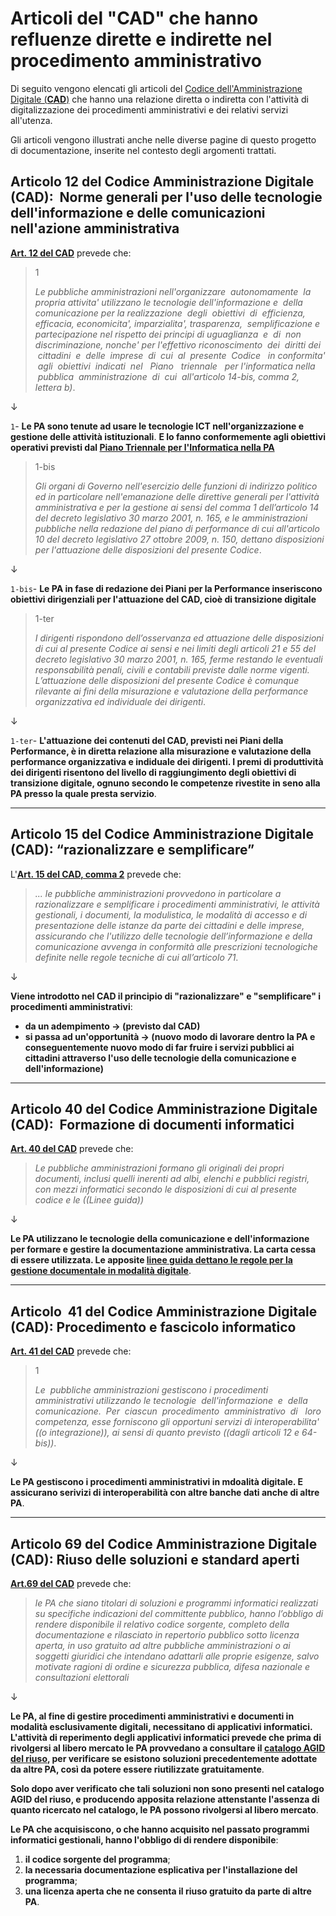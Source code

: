 # Articoli del "CAD" che hanno refluenze dirette e indirette nel procedimento amministrativo
Di seguito vengono elencati gli articoli del [Codice dell'Amministrazione Digitale (**CAD**)](https://docs.italia.it/italia/piano-triennale-ict/codice-amministrazione-digitale-docs/it/v2021-07-30/index.html) che hanno una relazione diretta o indiretta con l'attività di digitalizzazione dei procedimenti amministrativi e dei relativi servizi all'utenza.

Gli articoli vengono illustrati anche nelle diverse pagine di questo progetto di documentazione, inserite nel contesto degli argomenti trattati.


## Articolo 12 del Codice Amministrazione Digitale (CAD):  Norme generali per l'uso delle tecnologie dell'informazione e delle comunicazioni nell'azione amministrativa

[**Art. 12 del CAD**](https://docs.italia.it/italia/piano-triennale-ict/codice-amministrazione-digitale-docs/it/v2021-07-30/_rst/capo_I-sezione_III-articolo_12.html) prevede che:
> 1  
> 
> *Le pubbliche amministrazioni nell'organizzare  autonomamente  la propria attivita' utilizzano le tecnologie dell'informazione e  della comunicazione per la realizzazione  degli  obiettivi  di  efficienza, efficacia, economicita', imparzialita', trasparenza,  semplificazione e partecipazione nel rispetto dei principi di uguaglianza  e  di  non discriminazione, nonche' per l'effettivo riconoscimento  dei  diritti dei  cittadini  e  delle  imprese  di  cui  al  presente  Codice   in conformita'  agli  obiettivi  indicati  nel   Piano   triennale   per l'informatica nella  pubblica  amministrazione  di  cui  all'articolo 14-bis, comma 2, lettera b)*.

↓

`1`- **Le PA sono tenute ad usare le tecnologie ICT nell'organizzazione e gestione delle attività istituzionali**. **E lo fanno conformemente agli obiettivi operativi previsti dal [Piano Triennale per l'Informatica nella PA](https://docs.italia.it/italia/piano-triennale-ict/pianotriennale-ict-doc/it/2020-2022/index.html)**


> 1-bis 
> 
> *Gli organi di Governo nell'esercizio delle funzioni di indirizzo politico ed in particolare nell'emanazione delle direttive generali per l'attività amministrativa e per la gestione ai sensi del comma 1 dell’articolo 14 del decreto legislativo 30 marzo 2001, n. 165, e le amministrazioni pubbliche nella redazione del piano di performance di cui all'articolo 10 del decreto legislativo 27 ottobre 2009, n. 150, dettano disposizioni per l'attuazione delle disposizioni del presente Codice*.

↓

`1-bis`- **Le PA in fase di redazione dei Piani per la Performance inseriscono obiettivi dirigenziali per l'attuazione del CAD, cioè di transizione digitale**

> 1-ter 
> 
> *I dirigenti rispondono dell’osservanza ed attuazione delle disposizioni di cui al presente Codice ai sensi e nei limiti degli articoli 21 e 55 del decreto legislativo 30 marzo 2001, n. 165, ferme restando le eventuali responsabilità penali, civili e contabili previste dalle norme vigenti. L’attuazione delle disposizioni del presente Codice è comunque rilevante ai fini della misurazione e valutazione della performance organizzativa ed individuale dei dirigenti*.

↓

`1-ter`- **L'attuazione dei contenuti del CAD, previsti nei Piani della Performance, è in diretta relazione alla misurazione e valutazione della performance organizzativa e indiduale dei dirigenti. I premi di produttività dei dirigenti risentono del livello di raggiungimento degli obiettivi di transizione digitale, ognuno secondo le competenze rivestite in seno alla PA presso la quale presta servizio**.

---


## Articolo 15 del Codice Amministrazione Digitale (CAD): “razionalizzare e semplificare”

L'[**Art. 15 del CAD, comma 2**](https://docs.italia.it/italia/piano-triennale-ict/codice-amministrazione-digitale-docs/it/v2021-07-30/_rst/capo_I-sezione_III-articolo_15.html) prevede che:
> *... le pubbliche amministrazioni provvedono in particolare a razionalizzare e semplificare i procedimenti amministrativi, le attività gestionali, i documenti, la modulistica, le modalità di accesso e di presentazione delle istanze da parte dei cittadini e delle imprese, assicurando che l'utilizzo delle tecnologie dell’informazione e della comunicazione avvenga in conformità alle prescrizioni tecnologiche definite nelle regole tecniche di cui all’articolo 71*.

↓

**Viene introdotto nel CAD il principio di "razionalizzare" e "semplificare" i procedimenti amministrativi**:

- **da un adempimento → (previsto dal CAD)**
- **si passa ad un'opportunità → (nuovo modo di lavorare dentro la PA e conseguentemente nuovo modo di far fruire i servizi pubblici ai cittadini attraverso l'uso delle tecnologie della comunicazione e dell'informazione)**


---


## Articolo 40 del Codice Amministrazione Digitale (CAD):  Formazione di documenti informatici

[**Art. 40 del CAD**](https://docs.italia.it/italia/piano-triennale-ict/codice-amministrazione-digitale-docs/it/v2021-07-30/_rst/capo_III-sezione_I-articolo_40.html) prevede che:
> *Le pubbliche amministrazioni formano gli originali dei propri documenti, inclusi quelli inerenti ad albi, elenchi e pubblici registri, con mezzi informatici secondo le disposizioni di cui al presente codice e le ((Linee guida))*

↓

**Le PA utilizzano le tecnologie della comunicazione e dell'informazione per formare e gestire la documentazione amministrativa. La carta cessa di essere utilizzata. Le apposite [linee guida dettano le regole per la gestione documentale in modalità digitale](https://docs.italia.it/AgID/documenti-in-consultazione/lg-documenti-informatici-docs/it/bozza/index.html)**.

---


## Articolo  41 del Codice Amministrazione Digitale (CAD): Procedimento e fascicolo informatico

[**Art. 41 del CAD**](https://docs.italia.it/italia/piano-triennale-ict/codice-amministrazione-digitale-docs/it/v2021-07-30/_rst/capo_III-sezione_II-articolo_41.html) prevede che:
> 1
> 
> *Le  pubbliche amministrazioni gestiscono i procedimenti amministrativi utilizzando le tecnologie  dell'informazione  e  della comunicazione.  Per  ciascun  procedimento  amministrativo  di   loro competenza, esse forniscono gli opportuni servizi di interoperabilita' ((o integrazione)), ai sensi di quanto previsto ((dagli articoli 12 e 64-bis))*.

↓

**Le PA gestiscono i procedimenti amministrativi in mdoalità digitale. E assicurano serivizi di interoperabilità con altre banche dati anche di altre PA**.

---


## Articolo 69 del Codice Amministrazione Digitale (CAD): Riuso delle soluzioni e standard aperti

[**Art.69 del CAD**](https://docs.italia.it/italia/piano-triennale-ict/codice-amministrazione-digitale-docs/it/v2021-07-30/_rst/capo_VI-articolo_69.html) prevede che:
> *le PA che siano titolari di soluzioni e programmi informatici realizzati su specifiche indicazioni del committente pubblico, hanno l’obbligo di rendere disponibile il relativo codice sorgente, completo della documentazione e rilasciato in repertorio pubblico sotto licenza aperta, in uso gratuito ad altre pubbliche amministrazioni o ai soggetti giuridici che intendano adattarli alle proprie esigenze, salvo motivate ragioni di ordine e sicurezza pubblica, difesa nazionale e consultazioni elettorali*

↓

**Le PA, al fine di gestire procedimenti amministrativi e documenti in modalità esclusivamente digitali, necessitano di applicativi informatici. L'attività di reperimento degli applicativi informatici prevede che prima di rivolgersi al libero mercato le PA provvedano a consultare il [catalogo AGID del riuso](https://developers.italia.it/it/software), per verificare se esistono soluzioni precedentemente adottate da altre PA, così da potere essere riutilizzate gratuitamente**. 

**Solo dopo aver verificato che tali soluzioni non sono presenti nel catalogo AGID del riuso, e producendo apposita relazione attenstante l'assenza di quanto ricercato nel catalogo, le PA possono rivolgersi al libero mercato**.

**Le PA che acquisiscono, o che hanno acquisito nel passato programmi informatici gestionali, hanno l'obbligo di di rendere disponibile**:
1. **il codice sorgente del programma**; 
2. **la necessaria documentazione esplicativa per l'installazione del programma**;
3. **una licenza aperta che ne consenta il riuso gratuito da parte di altre PA**.
